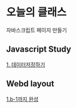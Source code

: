 # 오늘의 클래스

자바스크립트 페이지 만들기

## Javascript Study
[1. 데이터저장하기](https://ukey77.github.io/webs2024/javascript/javascript01.html)

## Webd layout
[1.b-1까지 완성](https://ukey77.github.io/webs2024/webd/layout/layout)
